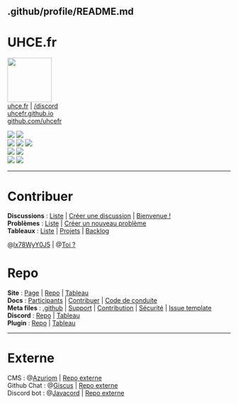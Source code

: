 ## .github/profile/README.md
# UHCE.fr
<a href="https://uhce.fr"><img src="https://uhce.fr/storage/img/logo.png" width=100 height=100></a>  
[uhce.fr](https://uhce.fr) | [/discord](https://uhce.fr/discord)  
[uhcefr.github.io](https://uhcefr.github.io)  
[github.com/uhcefr](https://github.com/uhcefr)  
  
![](https://img.shields.io/github/commit-activity/m/uhcefr/.github?color=red&style=for-the-badge)
![](https://img.shields.io/github/last-commit/uhcefr/.github?color=red&style=for-the-badge)  
![](https://img.shields.io/github/stars/uhcefr?color=red&style=for-the-badge)
![](https://img.shields.io/github/stars/uhcefr/.github?color=red&label=repo%20stars&style=for-the-badge)
![](https://img.shields.io/github/contributors/uhcefr/.github?style=for-the-badge)  
![](https://img.shields.io/github/languages/code-size/uhcefr/.github?color=red)
![](https://img.shields.io/github/repo-size/uhcefr/.github?color=red)  
![](https://komarev.com/ghpvc/?username=uhcefr&color=red&label=%F0%9F%91%80)
<a href="https://uhce.fr/discord"><img src="https://discordapp.com/api/guilds/1015687367102836869/widget.png"></a>  
  
----
  
# Contribuer
**Discussions** : [Liste](https://github.com/orgs/uhcefr/discussions) | [Créer une discussion](https://github.com/orgs/uhcefr/discussions/new) | [Bienvenue !](https://github.com/orgs/uhcefr/discussions/1)  
**Problèmes** : [Liste](https://github.com/uhcefr/.github/issues) | [Créer un nouveau problème](https://github.com/uhcefr/.github/issues/new/choose)  
**Tableaux** : [Liste](https://github.com/orgs/uhcefr/projects) | [Projets](https://github.com/orgs/uhcefr/projects/1/views/1) | [Backlog](https://github.com/orgs/uhcefr/projects/5)  
  
@[lx78WyY0J5](https://github.com/lx78WyY0J5) | @[Toi ?](https://github.com/)  
  
# Repo
**Site** : [Page](https://uhcefr.github.io) | [Repo](https://github.com/uhcefr/uhcefr.github.io) | [Tableau](https://github.com/orgs/uhcefr/projects/6)  
**Docs** : [Participants](https://uhcefr.github.io/pages/views/opensource/participants.html) | [Contribuer](https://uhcefr.github.io/pages/views/opensource/contribuer.html) | [Code de conduite](https://uhcefr.github.io/pages/views/opensource/code_of_conduct.html)  
**Meta files** : [.github](https://github.com/uhcefr/.github) | [Support](https://github.com/uhcefr/.github/blob/main/SUPPORT.md) | [Contribution](https://github.com/uhcefr/.github/blob/main/CONTRIBUTING.md) | [Sécurité](https://github.com/uhcefr/.github/blob/main/SECURITY.md) | [Issue template](https://github.com/uhcefr/.github/tree/main/.github/ISSUE_TEMPLATE)  
**Discord** : [Repo](https://github.com/uhcefr/bot) | [Tableau](https://github.com/orgs/uhcefr/projects/2)  
**Plugin** : [Repo](https://github.com/uhcefr/plugin) | [Tableau](https://github.com/orgs/uhcefr/projects/3)  
  
----
  
# Externe
CMS : @[Azuriom](https://github.com/Azuriom) | [Repo externe](https://github.com/Azuriom/Azuriom)  
Github Chat : @[Giscus](https://github.com/Giscus) | [Repo externe](https://github.com/Giscus/Giscus)  
Discord bot : @[Javacord](https://github.com/Javacord) | [Repo externe](https://github.com/Javacord/Javacord)  
